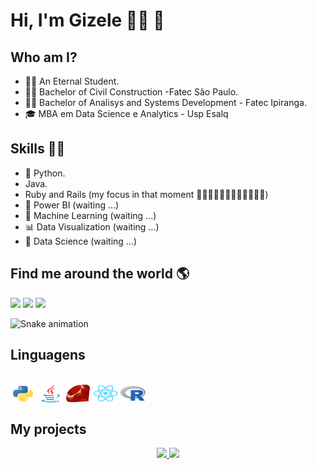  # **Hi, I'm Gizele** 👩‍💻 👋 

## Who am I? 

* 👩‍🏫 An Eternal Student.
* 👩‍🎓 Bachelor of Civil Construction -Fatec São Paulo.
* 👩‍🎓 Bachelor of Analisys and Systems Development - Fatec Ipiranga.
* 🎓 MBA em Data Science e Analytics - Usp Esalq

## Skills 👩‍💻

* 🐍 Python.
* Java.
* Ruby and Rails (my focus in that moment 👩‍💻👩‍💻👩‍💻👩‍💻👩‍💻👩‍💻)
* 🧮 Power BI (waiting ...)
* 🔮 Machine Learning (waiting ...)
* 📊 Data Visualization (waiting ...)
* 🧪 Data Science (waiting ...)

## Find me around the world :earth_americas:
<div> 
  <a href="https://www.instagram.com/gizele2391" target="_blank"><img src="https://img.shields.io/badge/-Instagram-%23E4405F?style=for-the-badge&logo=instagram&logoColor=white" target="_blank"></a>
  <a href = "mailto:gizele.ccardoso@gmail.com"><img src="https://img.shields.io/badge/-Gmail-%23333?style=for-the-badge&logo=gmail&logoColor=white" target="_blank"></a>
  <a href="https://www.linkedin.com/in/gizelecorreia" target="_blank"><img src="https://img.shields.io/badge/-LinkedIn-%230077B5?style=for-the-badge&logo=linkedin&logoColor=white" target="_blank"></a> 
 
 ![Snake animation](https://github.com/gizelecardoso/gizelecardoso/blob/output/github-contribution-grid-snake.svg)
 
</div>

## **Linguagens**

<div style="display: inline_block"><br>
  <img align="center" alt="Gi-Python" height="30" width="40" src="https://raw.githubusercontent.com/devicons/devicon/master/icons/python/python-original.svg">
  <img align="center" alt="Gi-Java" height="30" width="40" src="https://raw.githubusercontent.com/devicons/devicon/master/icons/java/java-original.svg">
  <img align="center" alt="Gi-Ruby" height="30" width="40" src="https://raw.githubusercontent.com/devicons/devicon/master/icons/ruby/ruby-original.svg">
  <img align="center" alt="Gi-React" height="30" width="40" src="https://raw.githubusercontent.com/devicons/devicon/master/icons/react/react-original.svg">
  <img align="center" alt="Gi-R" height="30" width="40" src="https://raw.githubusercontent.com/devicons/devicon/master/icons/r/r-original.svg">
</div>

## **My projects**

<div align="center">
  <a href="https://github.com/gizelecardoso">
  <img loading="lazy" height="180em" src="https://github-readme-stats.vercel.app/api?username=gizelecardoso&show_icons=true&theme=dracula&count_private=true"/>
  <img height="180em" src="https://github-readme-stats.vercel.app/api/top-langs/?username=gizelecardoso&layout=compact&langs_count=7&theme=dracula"/>
</div>

